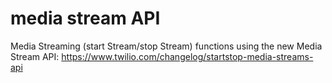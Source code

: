 # media stream API
Media Streaming (start Stream/stop Stream) functions using the new Media Stream API: https://www.twilio.com/changelog/startstop-media-streams-api 
